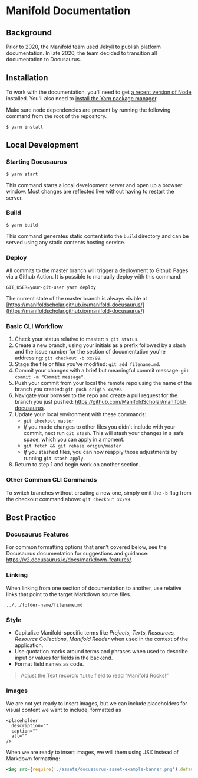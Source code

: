 # Manifold Documentation

## Background

Prior to 2020, the Manifold team used Jekyll to publish platform documentation. In late 2020, the team decided to transition all documentation to Docusaurus.

## Installation

To work with the documentation, you'll need to get [a recent version of Node](https://nodejs.org/en/download/) installed. You'll also need to [install the Yarn package manager](https://classic.yarnpkg.com/en/docs/install#mac-stable).

Make sure node dependencies are present by running the following command from the root of the repository.

```
$ yarn install
```

## Local Development

### Starting Docusaurus

```
$ yarn start
```

This command starts a local development server and open up a browser window. Most changes are reflected live without having to restart the server.

### Build

```
$ yarn build
```

This command generates static content into the `build` directory and can be served using any static contents hosting service.

### Deploy

All commits to the master branch will trigger a deployment to Github
Pages via a Github Action. It is possible to manually deploy with this
command:

```
GIT_USER=your-git-user yarn deploy
```

The current state of the master branch is always visible at [https://manifoldscholar.github.io/manifold-docusaurus/](https://manifoldscholar.github.io/manifold-docusaurus/)

### Basic CLI Workflow

1. Check your status relative to master: `$ git status`.
2. Create a new branch, using your initials as a prefix followed by a slash and the issue number for the section of documentation you're addressing: `git checkout -b xx/99`.
3. Stage the file or files you’ve modified: `git add filename.md`.
4. Commit your changes with a brief but meaningful commit message: `git commit -m "Commit message"`.
5. Push your commit from your local the remote repo using the name of the branch you created: `git push origin xx/99`.
6. Navigate your browser to the repo and create a pull request for the branch you just pushed: https://github.com/ManifoldScholar/manifold-docusaurus.
7. Update your local environment with these commands:
	- `git checkout master`
	- *If* you made changes to other files you didn’t include with your commit, next run `git stash`. This will stash your changes in a safe space, which you can apply in a moment.
	- `git fetch && git rebase origin/master`
	- *If* you stashed files, you can now reapply those adjustments by running `git stash apply`.
8. Return to step 1 and begin work on another section.

### Other Common CLI Commands

To switch branches without creating a new one, simply omit the `-b` flag from the checkout command above: `git checkout xx/99`.

## Best Practice

### Docusaurus Features

For common formatting options that aren’t covered below, see the Docusaurus documentation for suggestions and guidance: https://v2.docusaurus.io/docs/markdown-features/.

### Linking

When linking from one section of documentation to another, use relative links that point to the target Markdown source files.

```
../../folder-name/filename.md
```

### Style

- Capitalize Manifold-specific terms like *Projects,* *Texts*, *Resources,* *Resource Collections*, *Manifold Reader* when used in the context of the application.
- Use quotation marks around terms and phrases when used to describe input or values for fields in the backend.
- Format field names as code.

> Adjust the Text record’s `Title` field to read “Manifold Rocks!”

### Images

We are not yet ready to insert images, but we can include placeholders for visual content we want to include, formatted as

```
<placeholder
  description=""
  caption=""
  alt=""
/>
```

When we are ready to insert images, we will them using JSX instead of Markdown formatting:

```jsx
<img src={require('./assets/docusaurus-asset-example-banner.png').default} />
```